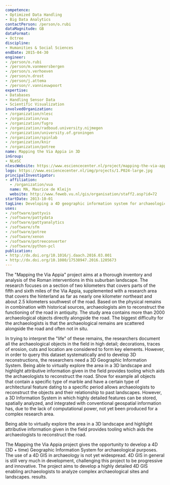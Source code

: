 ```yaml
---
competence:
- Optimized Data Handling
- Big Data Analytics
contactPerson: /person/o.rubi
dataMagnitude: GB
dataFormat:
- Octree
discipline:
- Humanities & Social Sciences
endDate: 2015-04-30
engineer:
- /person/o.rubi
- /person/m.vanmeersbergen
- /person/s.verhoeven
- /person/n.drost
- /person/j.attema
- /person/r.vannieuwpoort
expertise:
- Databases
- Handling Sensor Data
- Scientific Visualization
involvedOrganization:
- /organization/nlesc
- /organization/vua
- /organization/fugro
- /organization/radboud.university.nijmegen
- /organization/university.of.groningen
- /organization/spinlab
- /organization/knir
- /organization/potree
name: Mapping the Via Appia in 3D
inGroup:
- NLeSC
nlescWebsite: https://www.esciencecenter.nl/project/mapping-the-via-appia-in-3d
logo: https://www.esciencecenter.nl/img/projects/1.P024-large.jpg
principalInvestigator:
- affiliation:
  - /organization/vua
  name: MA, Maurice de Kleijn
  website: http://www.feweb.vu.nl/gis/organisation/staff2.asp?id=72
startDate: 2013-10-01
tagLine: Developing a 4D geographic information system for archaeological purposes
uses:
- /software/pattyvis
- /software/pattydata
- /software/pattyanalytics
- /software/sfm
- /software/potree
- /software/xenon
- /software/potreeconverter
- /software/python-pcl
publication:
- http://dx.doi.org/10.1016/j.daach.2016.03.001
- http://dx.doi.org/10.1080/17538947.2016.1205673
---
```

The "Mapping the Via Appia" project aims at a thorough inventory and analysis of the Roman interventions in this suburban landscape. The research focuses on a section of two kilometers that covers parts of the fifth and sixth miles of the Via Appia, supplemented with a research area that covers the hinterland as far as nearly one kilometer northeast and about 2.5 kilometers southwest of the road. Based on the physical remains in combination with historical sources, archaeologists aim to reconstruct the functioning of the road in antiquity. The study area contains more than 2000 archaeological objects directly alongside the road. The biggest difficulty for the archaeologists is that the archaeological remains are scattered alongside the road and often not in situ.

In trying to interpret the "life" of these remains, the researchers document all the archaeological objects in the field in high detail; decorations, traces of erosion, cuts and location are considered to form key elements. However, in order to query this dataset systematically and to develop 3D reconstructions, the researchers need a 3D Geographic Information System. Being able to virtually explore the area in a 3D landscape and highlight attributive information given in the field provides tooling which aids the archaeologists to reconstruct the road. Show for example all objects that contain a specific type of marble and have a certain type of architectural feature dating to a specific period allows archaeologists to reconstruct the objects and their relationship to past landscapes. However, a 3D Information System in which highly detailed features can be stored, spatially analyzed, and integrated with conventional geospatial information has, due to the lack of computational power, not yet been produced for a complex research area.

Being able to virtually explore the area in a 3D landscape and highlight attributive information given in the field provides tooling which aids the archaeologists to reconstruct the road.

The Mapping the Via Appia project gives the opportunity to develop a 4D (3D + time) Geographic Information System for archaeological purposes. The use of a 4D GIS in archaeology is not yet widespread. 4D GIS in general is still very much in development, challenging this project to be progressive and innovative. The project aims to develop a highly detailed 4D GIS enabling archaeologists to analyze complex archaeological sites and landscapes.
results.
